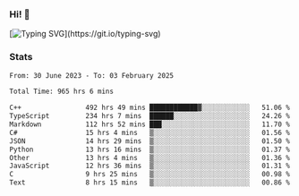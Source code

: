 ### Hi!  👋

[![Typing SVG](https://readme-typing-svg.herokuapp.com?font=Fira+Code&pause=1000&width=435&lines=Hello!+I'm+Texiwustion.)](https://git.io/typing-svg)

### Stats

<!--START_SECTION:waka-->

```txt
From: 30 June 2023 - To: 03 February 2025

Total Time: 965 hrs 6 mins

C++                492 hrs 49 mins ████████████▓░░░░░░░░░░░░   51.06 %
TypeScript         234 hrs 7 mins  ██████░░░░░░░░░░░░░░░░░░░   24.26 %
Markdown           112 hrs 52 mins ███░░░░░░░░░░░░░░░░░░░░░░   11.70 %
C#                 15 hrs 4 mins   ▒░░░░░░░░░░░░░░░░░░░░░░░░   01.56 %
JSON               14 hrs 29 mins  ▒░░░░░░░░░░░░░░░░░░░░░░░░   01.50 %
Python             13 hrs 16 mins  ▒░░░░░░░░░░░░░░░░░░░░░░░░   01.37 %
Other              13 hrs 4 mins   ▒░░░░░░░░░░░░░░░░░░░░░░░░   01.36 %
JavaScript         12 hrs 36 mins  ▒░░░░░░░░░░░░░░░░░░░░░░░░   01.31 %
C                  9 hrs 25 mins   ▒░░░░░░░░░░░░░░░░░░░░░░░░   00.98 %
Text               8 hrs 15 mins   ▒░░░░░░░░░░░░░░░░░░░░░░░░   00.86 %
```

<!--END_SECTION:waka-->
